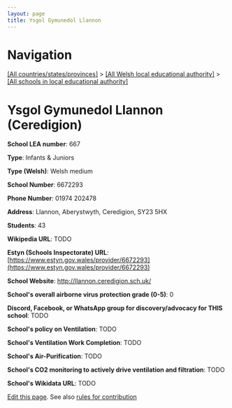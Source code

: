```yaml
---
layout: page
title: Ysgol Gymunedol Llannon
---
```

# Navigation

[[All countries/states/provinces]](../../..) > [[All Welsh local educational authority]](../..) > [[All schools in local educational authority]](..)

# Ysgol Gymunedol Llannon (Ceredigion)

**School LEA number**: 667

**Type**: Infants & Juniors

**Type (Welsh)**: Welsh medium

**School Number**: 6672293

**Phone Number**: 01974 202478

**Address**: Llannon, Aberystwyth, Ceredigion, SY23 5HX

**Students**: 43

**Wikipedia URL**: TODO

**Estyn (Schools Inspectorate) URL**: [https://www.estyn.gov.wales/provider/6672293](https://www.estyn.gov.wales/provider/6672293)

**School Website**: http://llannon.ceredigion.sch.uk/

**School's overall airborne virus protection grade (0-5)**: 0

**Discord, Facebook, or WhatsApp group for discovery/advocacy for THIS school**: TODO

**School's policy on Ventilation**: TODO

**School's Ventilation Work Completion**: TODO

**School's Air-Purification**: TODO

**School's CO2 monitoring to actively drive ventilation and filtration**: TODO

**School's Wikidata URL**: TODO




[Edit this page](https://github.com/VentilationProject/Wales/edit/prif/./Ceredigion/Ysgol_Gymunedol_Llannon.md). See also [rules for contribution](../../../contribution-rules/)